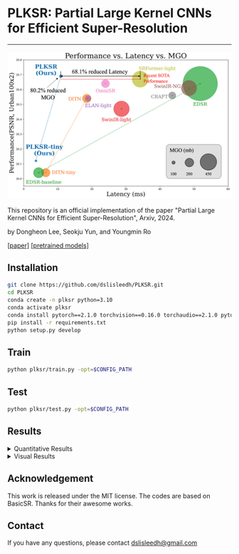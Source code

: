 # PLKSR: Partial Large Kernel CNNs for Efficient Super-Resolution
-------

![image](https://github.com/dslisleedh/PLKSR/blob/main/figs/teaser_PLKSR.png)

This repository is an official implementation of the paper "Partial Large Kernel CNNs for Efficient Super-Resolution", Arxiv, 2024.

by Dongheon Lee, Seokju Yun, and Youngmin Ro

[[paper]](https://arxiv.org/abs/2404.11848) [[pretrained models]](https://drive.google.com/drive/u/1/folders/1lIkZ00y9cRQpLU9qmCIB2XtS-2ZoqKq8)

## Installation
```bash
git clone https://github.com/dslisleedh/PLKSR.git
cd PLKSR
conda create -n plksr python=3.10
conda activate plksr
conda install pytorch==2.1.0 torchvision==0.16.0 torchaudio==2.1.0 pytorch-cuda=12.1 -c pytorch -c nvidia
pip install -r requirements.txt
python setup.py develop
```

## Train
```bash
python plksr/train.py -opt=$CONFIG_PATH
```

## Test
```bash
python plksr/test.py -opt=$CONFIG_PATH
```
## Results

<details>
<summary>Quantitative Results</summary>

### Main model
![image](https://github.com/dslisleedh/PLKSR/blob/main/figs/Quantitative.png)
### Tiny model
![image](https://github.com/dslisleedh/PLKSR/blob/main/figs/Quantitative_tiny.png)
</details>

<details>
<summary>Visual Results</summary>

![image](https://github.com/dslisleedh/PLKSR/blob/main/figs/Qualitative_1.png)
![image](https://github.com/dslisleedh/PLKSR/blob/main/figs/Qualitative_2.png)
  
</details>

## Acknowledgement
This work is released under the MIT license. The codes are based on BasicSR. Thanks for their awesome works.

## Contact
If you have any questions, please contact dslisleedh@gmail.com
